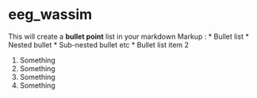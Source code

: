 # eeg_wassim
 This will create a **bullet point** list in your markdown
 Markup : * Bullet list
              * Nested bullet
                  * Sub-nested bullet etc
          * Bullet list item 2
    
1. Something
  1. Something
  2. Something
2. Something
